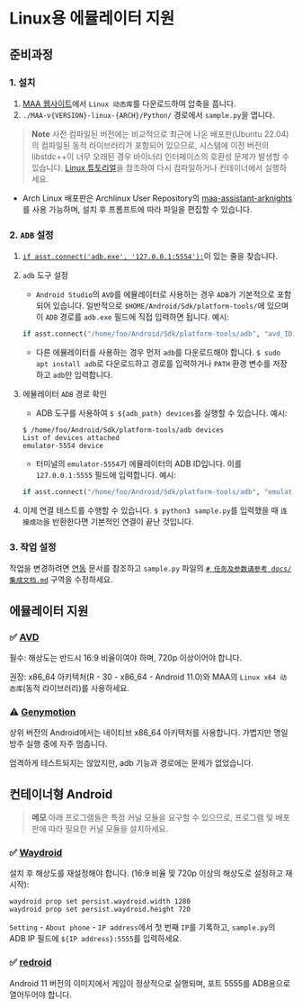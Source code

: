 # Linux용 에뮬레이터 지원

## 준비과정

### 1. 설치

1. [MAA 웹사이트](https://maa.plus/)에서 `Linux 动态库`를 다운로드하여 압축을 풉니다.
2. `./MAA-v{VERSION}-linux-{ARCH}/Python/` 경로에서 `sample.py`을 엽니다.

> **Note**
> 사전 컴파일된 버전에는 비교적으로 최근에 나온 배포판(Ubuntu 22.04)의 컴파일된 동적 라이브러리가 포함되어 있으므로, 시스템에 이전 버전의 libstdc++이 너무 오래된 경우 바이너리 인터페이스의 호환성 문제가 발생할 수 있습니다.
> [Linux 튜토리얼](./2.1-Linux_튜토리얼.md)을 참조하여 다시 컴파일하거나 컨테이너에서 실행하세요.

- Arch Linux 배포판은 Archlinux User Repository의 [maa-assistant-arknights](https://aur.archlinux.org/packages/maa-assistant-arknights)를 사용 가능하며, 설치 후 프롬프트에 따라 파일을 편집할 수 있습니다.

### 2. `ADB` 설정

1. [`if asst.connect('adb.exe', '127.0.0.1:5554'):`](https://github.com/MaaAssistantArknights/MaaAssistantArknights/blob/722f0ddd4765715199a5dc90ea1bec2940322344/src/Python/sample.py#L48)이 있는 줄을 찾습니다.
2. `adb` 도구 설정

   - `Android Studio`의 `AVD`를 에뮬레이터로 사용하는 경우 `ADB`가 기본적으로 포함되어 있습니다. 일반적으로 `$HOME/Android/Sdk/platform-tools/`에 있으며 이 `ADB` 경로를 `adb.exe` 필드에 직접 입력하면 됩니다. 예시:

   ```python
   if asst.connect("/home/foo/Android/Sdk/platform-tools/adb", "avd_ID"):
   ```

   - 다른 에뮬레이터를 사용하는 경우 먼저 `adb`를 다운로드해야 합니다. `$ sudo apt install adb`로 다운로드하고 경로를 입력하거나 `PATH` 환경 변수를 저장하고 `adb`만 입력합니다.
3. 에뮬레이터 `ADB` 경로 확인

   - ADB 도구를 사용하여 `$ ${adb_path} devices`를 실행할 수 있습니다. 예시:

   ```shell
   $ /home/foo/Android/Sdk/platform-tools/adb devices
   List of devices attached
   emulator-5554 device
   ```

   - 터미널의 `emulator-5554`가 에뮬레이터의 ADB ID입니다. 이를 `127.0.0.1:5555` 필드에 입력합니다. 예시:

   ```python
   if asst.connect("/home/foo/Android/Sdk/platform-tools/adb", "emulator-5554"):
   ```
4. 이제 연결 테스트를 수행할 수 있습니다. `$ python3 sample.py`를 입력했을 때 `连接成功`을 반환한다면 기본적인 연결이 끝난 것입니다.

### 3. 작업 설정

작업을 변경하려면 [연동](./3.1-연동.html#asstappendtask) 문서를 참조하고 `sample.py` 파일의 [`# 任务及参数请参考 docs/集成文档.md`](https://github.com/MaaAssistantArknights/MaaAssistantArknights/blob/722f0ddd4765715199a5dc90ea1bec2940322344/src/Python/sample.py#L54) 구역을 수정하세요.

## 에뮬레이터 지원

### ✅ [AVD](https://developer.android.com/studio/run/managing-avds)

필수: 해상도는 반드시 16:9 비율이여야 하며, 720p 이상이어야 합니다.

권장: x86\_64 아키텍처(R - 30 - x86\_64 - Android 11.0)와 MAA의 `Linux x64 动态库`(동적 라이브러리)를 사용하세요.

### ⚠️ [Genymotion](https://www.genymotion.com/)

상위 버전의 Android에서는 네이티브 x86\_64 아키텍처를 사용합니다. 가볍지만 명일방주 실행 중에 자주 멈춥니다.

엄격하게 테스트되지는 않았지만, adb 기능과 경로에는 문제가 없었습니다.

## 컨테이너형 Android

> **메모**
> 아래 프로그램들은 특정 커널 모듈을 요구할 수 있으므로, 프로그램 및 배포판에 따라 필요한 커널 모듈을 설치하세요.

### ✅ [Waydroid](https://waydro.id/)

설치 후 해상도를 재설정해야 합니다. (16:9 비율 및 720p 이상의 해상도로 설정하고 재시작):

```shell
waydroid prop set persist.waydroid.width 1280
waydroid prop set persist.waydroid.height 720
```

`Setting` - `About phone` - `IP address`에서 첫 번째 `IP`를 기록하고, `sample.py`의 ADB IP 필드에 `${IP address}:5555`를 입력하세요.

### ✅ [redroid](https://github.com/remote-android/redroid-doc)

Android 11 버전의 이미지에서 게임이 정상적으로 실행되며, 포트 5555를 ADB용으로 열어두어야 합니다.
